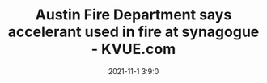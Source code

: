 ---
"title": "Austin Fire Department says accelerant used in fire at synagogue - KVUE.com"
"date": "2021-11-1 3:9:0"
"feed_name": "GOOGLENEWSCONSTRUCTION"
"feed_website": "https://news.google.com/search?q=construction%2Bincident&hl=en-US&gl=US&ceid=US:en"
"feed_rss": "https://news.google.com/rss/search?q=construction%2Bincident&hl=en-US&gl=US&ceid=US:en"
"link": "https://www.kvue.com/article/news/local/austin-fire-department-fire-synagogue/269-00d1f158-91f3-4f16-b770-2fe5162c537d"
"source": "{'href': 'https://www.kvue.com', 'title': 'KVUE.com'}"
"file": "_posts/2021-1-1-e8ab7b1e862edf2a252d396dbb237f7f029176d8.md"
"accident": "1"
"drilling": "1"
"dead": "0"
"injured": "0"
"arrested": "0"
"place": "unknown place"
"where": "unknown site"
"causes": "unknown"
"place_uri": "unknown place"
---